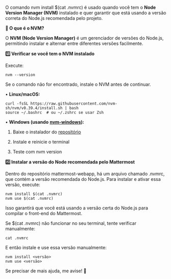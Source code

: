 O comando nvm install $(cat .nvmrc) é usado quando você tem o **Node Version Manager (NVM)** instalado e quer garantir que está usando a versão correta do Node.js recomendada pelo projeto.

**🔹 O que é o NVM?**

O **NVM (Node Version Manager)** é um gerenciador de versões do Node.js, permitindo instalar e alternar entre diferentes versões facilmente.

**1️⃣ Verificar se você tem o NVM instalado**

Execute:

```
nvm --version
```

Se o comando não for encontrado, instale o NVM antes de continuar.

• **Linux/macOS:**

```
curl -fsSL https://raw.githubusercontent.com/nvm-sh/nvm/v0.39.4/install.sh | bash
source ~/.bashrc  # ou ~/.zshrc se usar Zsh
```

• **Windows (usando** [**nvm-windows**](https://github.com/coreybutler/nvm-windows)**):**

1. Baixe o instalador do [repositório](https://github.com/coreybutler/nvm-windows/releases)

2. Instale e reinicie o terminal

3. Teste com nvm version

**2️⃣ Instalar a versão do Node recomendada pelo Mattermost**

Dentro do repositório mattermost-webapp, há um arquivo chamado .nvmrc, que contém a versão recomendada do Node.js. Para instalar e ativar essa versão, execute:

```
nvm install $(cat .nvmrc)
nvm use $(cat .nvmrc)
```

Isso garantirá que você está usando a versão certa do Node.js para compilar o front-end do Mattermost.

Se $(cat .nvmrc) não funcionar no seu terminal, tente verificar manualmente:

```
cat .nvmrc
```

E então instale e use essa versão manualmente:

```
nvm install <versão>
nvm use <versão>
```

Se precisar de mais ajuda, me avise! 🚀